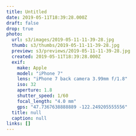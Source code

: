 ```yaml
---
title: Untitled
date: 2019-05-11T18:39:28.000Z
draft: false
drop: true
photo:
  url: s3/images/2019-05-11-11-39-28.jpg
  thumb: s3/thumbs/2019-05-11-11-39-28.jpg
  preview: s3/previews/2019-05-11-11-39-28.jpg
  created: 2019-05-11T18:39:28.000Z
  exif:
    make: Apple
    model: "iPhone 7"
    lens: "iPhone 7 back camera 3.99mm f/1.8"
    iso: 32
    aperture: 1.8
    shutter_speed: 1/60
    focal_length: "4.0 mm"
    gps: "47.7367638888889 -122.249205555556"
  title: null
  caption: null
links: []
---
```

